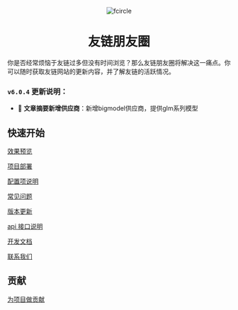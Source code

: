 <p align="center"><img src="./fcircle.png" alt="fcircle" /></p>

<h1 align="center">友链朋友圈</h1>

你是否经常烦恼于友链过多但没有时间浏览？那么友链朋友圈将解决这一痛点。你可以随时获取友链网站的更新内容，并了解友链的活跃情况。

### `v6.0.4` 更新说明：

- 🤖 **文章摘要新增供应商**：新增bigmodel供应商，提供glm系列模型

## 快速开始

[效果预览](preview.md)

[项目部署](deploy.md)

[配置项说明](settings.md)

[常见问题](problems.md)

[版本更新](update.md)

[api 接口说明](apidoc.md)

[开发文档](developmentdoc.md)

[联系我们](contactus.md)

## 贡献

[为项目做贡献](contributing)
